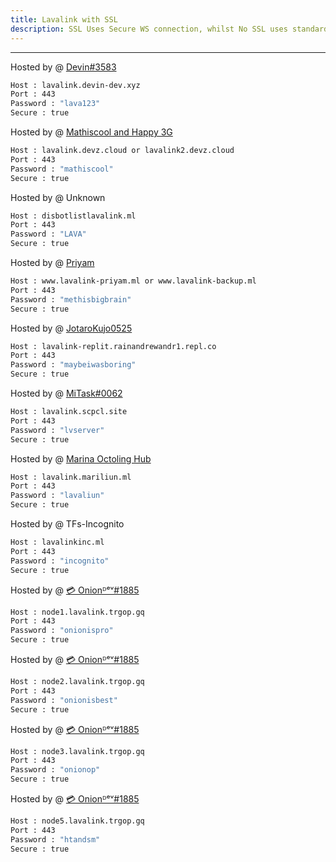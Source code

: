 ```yaml
---
title: Lavalink with SSL
description: SSL Uses Secure WS connection, whilst No SSL uses standard WS. if you want to use the SSL lavalink you need to make sure your bot uses that protocol.
---
```


---
Hosted by @ [Devin#3583](https://github.com/DevinOfficial)
```bash
Host : lavalink.devin-dev.xyz
Port : 443
Password : "lava123"
Secure : true
```
Hosted by @ [Mathiscool and Happy 3G](https://discord.io/botsuniversity)
```bash
Host : lavalink.devz.cloud or lavalink2.devz.cloud
Port : 443
Password : "mathiscool"
Secure : true
```
Hosted by @ Unknown
```bash
Host : disbotlistlavalink.ml
Port : 443
Password : "LAVA"
Secure : true
```
Hosted by @ [Priyam](https://www.priyam.ml)
```bash
Host : www.lavalink-priyam.ml or www.lavalink-backup.ml
Port : 443
Password : "methisbigbrain"
Secure : true
```
Hosted by @ [JotaroKujo0525](https://github.com/JotaroKujo0525) 
```bash
Host : lavalink-replit.rainandrewandr1.repl.co
Port : 443
Password : "maybeiwasboring"
Secure : true
```

Hosted by @ [MiTask#0062](https://github.com/MrMasrozYTLIVE)
```bash
Host : lavalink.scpcl.site
Port : 443
Password : "lvserver"
Secure : true
```
Hosted by @ [Marina Octoling Hub](https://github.com/Mariliun)
```bash
Host : lavalink.mariliun.ml
Port : 443
Password : "lavaliun"
Secure : true
```
Hosted by @ TFs-Incognito
```bash
Host : lavalinkinc.ml
Port : 443
Password : "incognito"
Secure : true
```
Hosted by @ [💳 Onionᴰᵉᵛ#1885](https://trgop.gq/youtube)
```bash
Host : node1.lavalink.trgop.gq
Port : 443
Password : "onionispro"
Secure : true
```

Hosted by @ [💳 Onionᴰᵉᵛ#1885](https://trgop.gq/youtube)
```bash
Host : node2.lavalink.trgop.gq
Port : 443
Password : "onionisbest"
Secure : true
```

Hosted by @ [💳 Onionᴰᵉᵛ#1885](https://trgop.gq/youtube)
```bash
Host : node3.lavalink.trgop.gq
Port : 443
Password : "onionop"
Secure : true
```
Hosted by @ [💳 Onionᴰᵉᵛ#1885](https://trgop.gq/youtube)
```bash
Host : node5.lavalink.trgop.gq
Port : 443
Password : "htandsm"
Secure : true
```
